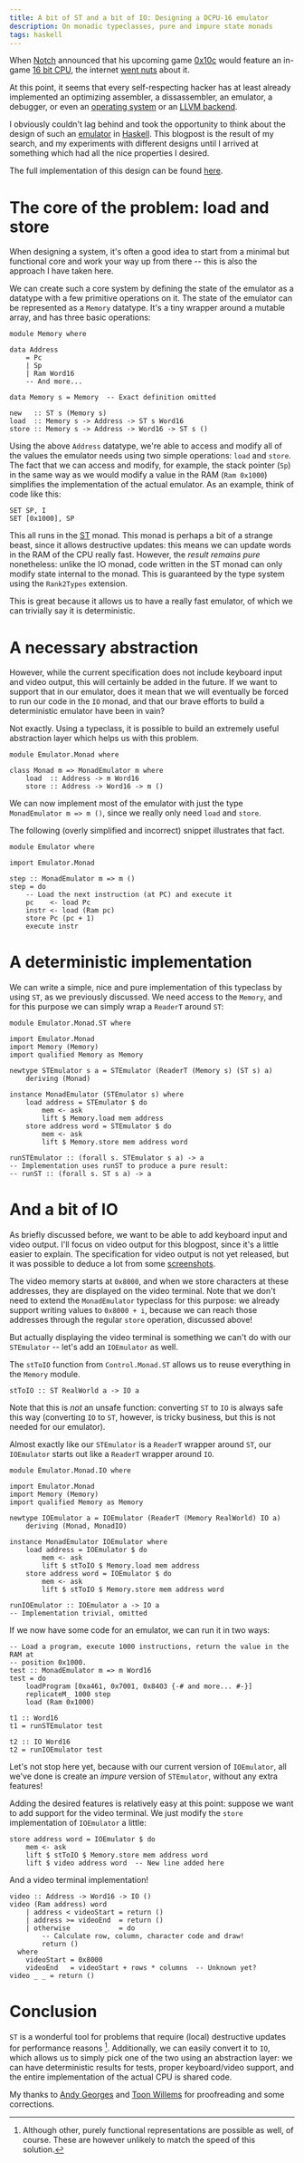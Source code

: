 ```yaml
---
title: A bit of ST and a bit of IO: Designing a DCPU-16 emulator
description: On monadic typeclasses, pure and impure state monads
tags: haskell
---
```


When [Notch] announced that his upcoming game [0x10c] would feature an in-game
[16 bit CPU], the internet [went nuts] about it.

[Notch]: http://www.mojang.com/notch/
[0x10c]: http://0x10c.com/
[16 bit CPU]: http://0x10c.com/doc/dcpu-16.txt
[went nuts]: https://github.com/blog/1098-take-over-the-galaxy-with-github

At this point, it seems that every self-respecting hacker has at least already
implemented an optimizing assembler, a dissassembler, an emulator, a debugger,
or even an [operating system] or an [LLVM backend].

[operating system]: https://github.com/jdiez17/0x42c/
[LLVM backend]: https://github.com/krasin/llvm-dcpu16/

I obviously couldn't lag behind and took the opportunity to think about the
design of such an [emulator] in [Haskell]. This blogpost is the result of my
search, and my experiments with different designs until I arrived at something
which had all the nice properties I desired.

[emulator]: https://github.com/jaspervdj/dcpu16-hs
[Haskell]: http://www.haskell.org/

The full implementation of this design can be found
[here](https://github.com/jaspervdj/dcpu16-hs).


# The core of the problem: load and store

When designing a system, it's often a good idea to start from a minimal but
functional core and work your way up from there -- this is also the approach I
have taken here.

We can create such a core system by defining the state of the emulator as a
datatype with a few primitive operations on it. The state of the emulator can be
represented as a `Memory` datatype. It's a tiny wrapper around a mutable array,
and has three basic operations:

~~~~~{.haskell}
module Memory where

data Address
    = Pc
    | Sp
    | Ram Word16
    -- And more...

data Memory s = Memory  -- Exact definition omitted

new   :: ST s (Memory s)
load  :: Memory s -> Address -> ST s Word16
store :: Memory s -> Address -> Word16 -> ST s ()
~~~~~

Using the above `Address` datatype, we're able to access and modify all of the
values the emulator needs using two simple operations: `load` and `store`. The
fact that we can access and modify, for example, the stack pointer (`Sp`) in the
same way as we would modify a value in the RAM (`Ram 0x1000`) simplifies the
implementation of the actual emulator. As an example, think of code like this:

~~~~~{.nasm}
SET SP, I
SET [0x1000], SP
~~~~~

This all runs in the [ST] monad. This monad is perhaps a bit of a strange beast,
since it allows destructive updates: this means we can update words in the RAM
of the CPU really fast. However, the *result remains pure* nonetheless: unlike
the IO monad, code written in the ST monad can only modify state internal to the
monad. This is guaranteed by the type system using the `Rank2Types` extension.

[ST]: http://www.haskell.org/ghc/docs/latest/html/libraries/base/Control-Monad-ST.html

This is great because it allows us to have a really fast emulator, of which we
can trivially say it is deterministic.

# A necessary abstraction

However, while the current specification does not include keyboard input and
video output, this will certainly be added in the future. If we want to support
that in our emulator, does it mean that we will eventually be forced to run our
code in the `IO` monad, and that our brave efforts to build a deterministic
emulator have been in vain?

Not exactly. Using a typeclass, it is possible to build an extremely useful
abstraction layer which helps us with this problem.

~~~~~{.haskell}
module Emulator.Monad where

class Monad m => MonadEmulator m where
    load  :: Address -> m Word16
    store :: Address -> Word16 -> m ()
~~~~~

We can now implement most of the emulator with just the type
`MonadEmulator m => m ()`, since we really only need `load` and `store`.

The following (overly simplified and incorrect) snippet illustrates that fact.

~~~~~{.haskell}
module Emulator where

import Emulator.Monad

step :: MonadEmulator m => m ()
step = do
    -- Load the next instruction (at PC) and execute it
    pc    <- load Pc 
    instr <- load (Ram pc)
    store Pc (pc + 1)
    execute instr
~~~~~

# A deterministic implementation

We can write a simple, nice and pure implementation of this typeclass by using
`ST`, as we previously discussed. We need access to the `Memory`, and for this
purpose we can simply wrap a `ReaderT` around `ST`:

~~~~~{.haskell}
module Emulator.Monad.ST where

import Emulator.Monad
import Memory (Memory)
import qualified Memory as Memory

newtype STEmulator s a = STEmulator (ReaderT (Memory s) (ST s) a)
    deriving (Monad)

instance MonadEmulator (STEmulator s) where
    load address = STEmulator $ do
        mem <- ask
        lift $ Memory.load mem address
    store address word = STEmulator $ do
        mem <- ask
        lift $ Memory.store mem address word

runSTEmulator :: (forall s. STEmulator s a) -> a
-- Implementation uses runST to produce a pure result:
-- runST :: (forall s. ST s a) -> a
~~~~~

# And a bit of IO

As briefly discussed before, we want to be able to add keyboard input and video
output. I'll focus on video output for this blogpost, since it's a little easier
to explain. The specification for video output is not yet released, but it was
possible to deduce a lot from some [screenshots].

[screenshots]: http://i.imgur.com/XIXc4.jpg

The video memory starts at `0x8000`, and when we store characters at these
addresses, they are displayed on the video terminal. Note that we don't need to
extend the `MonadEmulator` typeclass for this purpose: we already support
writing values to `0x8000 + i`, because we can reach those addresses through the
regular `store` operation, discussed above!

But actually displaying the video terminal is something we can't do with our
`STEmulator` -- let's add an `IOEmulator` as well.

The `stToIO` function from `Control.Monad.ST` allows us to reuse everything in
the `Memory` module.

~~~~~{.haskell}
stToIO :: ST RealWorld a -> IO a
~~~~~

Note that this is *not* an unsafe function: converting `ST` to `IO` is always
safe this way (converting `IO` to `ST`, however, is tricky business, but this is
not needed for our emulator).

Almost exactly like our `STEmulator` is a `ReaderT` wrapper around `ST`, our
`IOEmulator` starts out like a `ReaderT` wrapper around `IO`.

~~~~~{.haskell}
module Emulator.Monad.IO where

import Emulator.Monad
import Memory (Memory)
import qualified Memory as Memory

newtype IOEmulator a = IOEmulator (ReaderT (Memory RealWorld) IO a)
    deriving (Monad, MonadIO)

instance MonadEmulator IOEmulator where
    load address = IOEmulator $ do
        mem <- ask
        lift $ stToIO $ Memory.load mem address
    store address word = IOEmulator $ do
        mem <- ask
        lift $ stToIO $ Memory.store mem address word

runIOEmulator :: IOEmulator a -> IO a
-- Implementation trivial, omitted
~~~~~

If we now have some code for an emulator, we can run it in two ways:

~~~~~{.haskell}
-- Load a program, execute 1000 instructions, return the value in the RAM at
-- position 0x1000.
test :: MonadEmulator m => m Word16
test = do
    loadProgram [0xa461, 0x7001, 0x8403 {-# and more... #-}]
    replicateM_ 1000 step
    load (Ram 0x1000)

t1 :: Word16
t1 = runSTEmulator test

t2 :: IO Word16
t2 = runIOEmulator test
~~~~~

Let's not stop here yet, because with our current version of `IOEmulator`, all
we've done is create an *impure* version of `STEmulator`, without any extra
features!

Adding the desired features is relatively easy at this point: suppose we want to
add support for the video terminal. We just modify the `store` implementation of
`IOEmulator` a little:

~~~~~{.haskell}
store address word = IOEmulator $ do
    mem <- ask
    lift $ stToIO $ Memory.store mem address word
    lift $ video address word  -- New line added here
~~~~~

And a video terminal implementation!

~~~~~{.haskell}
video :: Address -> Word16 -> IO ()
video (Ram address) word
    | address < videoStart = return ()
    | address >= videoEnd  = return ()
    | otherwise            = do
        -- Calculate row, column, character code and draw!
        return ()
  where
    videoStart = 0x8000
    videoEnd   = videoStart + rows * columns  -- Unknown yet?
video _ _ = return ()
~~~~~

# Conclusion

`ST` is a wonderful tool for problems that require (local) destructive updates
for performance reasons [^representations]. Additionally, we can easily convert
it to `IO`, which allows us to simply pick one of the two using an abstraction
layer: we can have deterministic results for tests, proper keyboard/video
support, and the entire implementation of the actual CPU is shared code.

[^representations]: Although other, purely functional representations are
    possible as well, of course. These are however unlikely to match the speed
    of this solution.

My thanks to [Andy Georges] and [Toon Willems] for proofreading and some
corrections.

[Andy Georges]: http://www.itkovian.net/
[Toon Willems]: http://twitter.com/nudded
